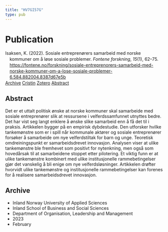 ```yaml
---
title: "HV7GI57G"
type: pub
---
```

<h1>Publication</h1>
<article id="csl-bib-container-HV7GI57G" class="csl-bib-container">
  <div class="csl-bib-body" style="line-height: 1.35; padding-left: 1em; text-indent:-1em;">
  <div class="csl-entry">Isaksen, K. (2022). Sosiale entrepren&#xF8;rers samarbeid med norske kommuner om &#xE5; l&#xF8;se sosiale problemer. <i>Fontene forskning</i>, <i>15</i>(1), 62&#x2013;75. <a href="https://fontene.no/forskning/sosiale-entreprenorers-samarbeid-med-norske-kommuner-om-a-lose-sosiale-problemer-6.584.882004.8387d67e5b">https://fontene.no/forskning/sosiale-entreprenorers-samarbeid-med-norske-kommuner-om-a-lose-sosiale-problemer-6.584.882004.8387d67e5b</a></div>
</div>
  <div class="csl-bib-buttons">
    <a href="#taxonomy-article-HV7GI57G" class="csl-bib-button">Archive</a>
    <a href="https://app.cristin.no/results/show.jsf?id=2121706" alt="Cristin URL" class="csl-bib-button">Cristin</a>
    <a href="http://zotero.org/groups/5402882/items/HV7GI57G" alt="Zotero URL" class="csl-bib-button">Zotero</a>
    <a href="#abstract-article-HV7GI57G" class="csl-bib-button">Abstract</a>
  </div>
  <div id="csl-bib-meta-container-HV7GI57G"></div>
</article>
<div id="csl-bib-meta-HV7GI57G" class="csl-bib-meta">
  <article id="abstract-article-HV7GI57G" class="abstract-article">
    <h1>Abstract</h1>
    Det er et uttalt politisk ønske at norske kommuner skal samarbeide med sosiale entreprenører slik at ressursene i velferdssamfunnet utnyttes bedre. Det har vist seg langt enklere å ønske slike samarbeid enn å få det til i praksis. Artikkelen bygger på en empirisk dybdestudie. Den utforsker hvilke tankemønstre som er i spill når kommunale aktører og sosiale entreprenører forsøker å samarbeide om nye velferdstiltak for barn og unge. Teoretisk omdreiningspunkt er samarbeidsdrevet innovasjon. Analysen viser at ulike tankemønstre ble fremhevet som positivt for nytenkning, men også som hovedårsak til at samarbeidene stoppet etter pilotering. Et viktig funn er at ulike tankemønstre kombinert med ulike institusjonelle rammebetingelser gjør det vanskelig å bli enige om nye velferdsløsninger. Artikkelen drøfter hvorvidt ulike tankemønstre og institusjonelle rammebetingelser kan forenes for å realisere samarbeidsdrevet innovasjon.
  </article>
  <article id="taxonomy-article-HV7GI57G" class="taxonomy-article">
    <h1>Archive</h1>
    <ul>
      <li>Inland Norway University of Applied Sciences</li>
      <li>Inland School of Business and Social Sciences</li>
      <li>Department of Organisation, Leadership and Management</li>
      <li>2023</li>
      <li>February</li>
    </ul>
  </article>
</div>
